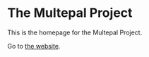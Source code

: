 # The Multepal Project

This is the homepage for the Multepal Project.

Go to [the website](https://multepal.github.io/).
